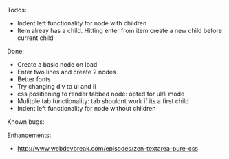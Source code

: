 Todos:
- Indent left functionality for node with children
- Item alreay has a child. Hitting enter from item create a new child before current child

Done:
- Create a basic node on load
- Enter two lines and create 2 nodes
- Better fonts
- Try changing div to ul and li
- css positioning to render tabbed node: opted for ul/li mode
- Mulitple tab functionality: tab shouldnt work if its a first child
- Indent left functionality for node without children

Known bugs:

Enhancements:
- http://www.webdevbreak.com/episodes/zen-textarea-pure-css

